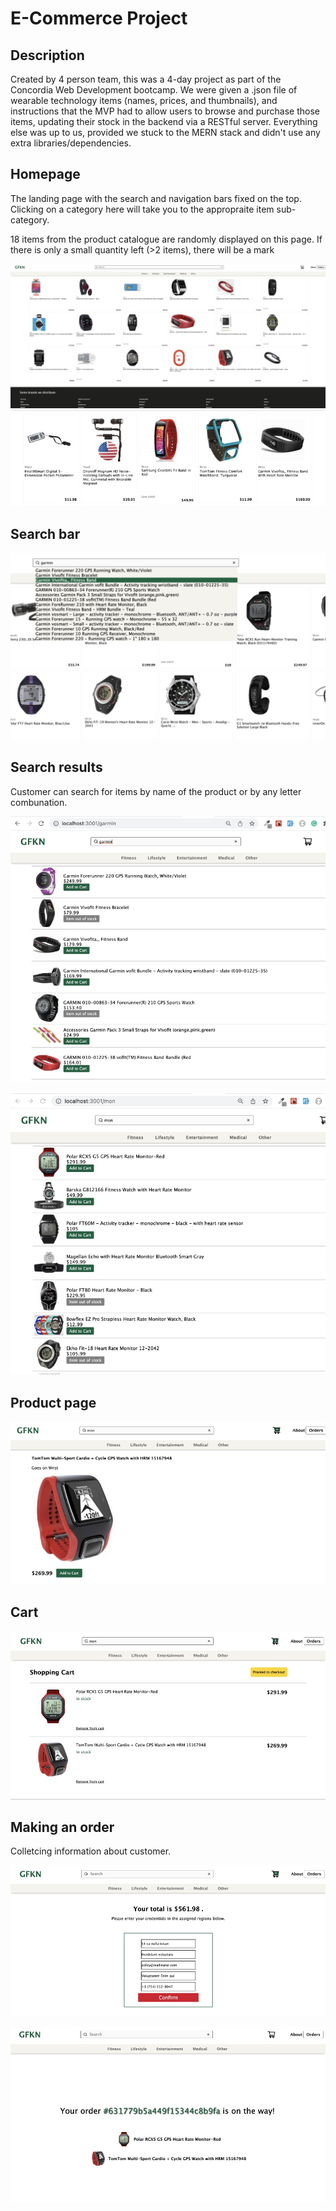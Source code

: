 # E-Commerce Project

## Description
Created by 4 person team, this was a 4-day project as part of the Concordia Web Development bootcamp. We were given a .json file of wearable technology items (names, prices, and thumbnails), and instructions that the MVP had to allow users to browse and purchase those items, updating their stock in the backend via a RESTful server. Everything else was up to us, provided we stuck to the MERN stack and didn't use any extra libraries/dependencies.
## Homepage

The landing page with the search and navigation bars fixed on the top. 
Clicking  on a category here will take you to the appropraite item sub-category.

18 items from the product catalogue are randomly displayed on this page. 
If there is only a small quantity left (>2 items), there will be a mark

![homepage](https://github.com/nadia01111/e-commerce-project/blob/main/client/public/img/homepage.jpg)
![homepage1](https://github.com/nadia01111/e-commerce-project/blob/main/client/public/img/low_stock.jpg)

## Search bar


![searchbar](https://github.com/nadia01111/e-commerce-project/blob/main/client/public/img/search_bar.png)

## Search results

Customer can search for items by name of the product or by any letter combunation. 

![search_result1](https://github.com/nadia01111/e-commerce-project/blob/main/client/public/img/search_result1.jpg)


![search_result2](https://github.com/nadia01111/e-commerce-project/blob/main/client/public/img/search_result2.jpg)


## Product page

![product_page](https://github.com/nadia01111/e-commerce-project/blob/main/client/public/img/product_page.jpg)

## Cart
![cart](https://github.com/nadia01111/e-commerce-project/blob/main/client/public/img/cart.jpg)

## Making an order 

Colletcing information about customer. 

![order](https://github.com/nadia01111/e-commerce-project/blob/main/client/public/img/order_page.jpg)

![order](https://github.com/nadia01111/e-commerce-project/blob/main/client/public/img/order_confirmation.jpg)